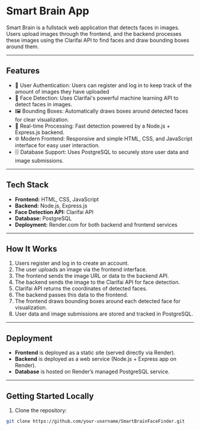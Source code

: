 # Smart Brain App 

Smart Brain is a fullstack web application that detects faces in images. Users upload images through the frontend, and the backend processes these images using the Clarifai API to find faces and draw bounding boxes around them. 

---

## Features 

- 🔐 User Authentication: Users can register and log in to keep track of the amount of images they have uploaded
- 📸 Face Detection: Uses Clarifai's powerful machine learning API to detect faces in images.
- 🖼️ Bounding Boxes:  Automatically draws boxes around detected faces for clear visualization.
- 🚀 Real-time Processing: Fast detection powered by a Node.js + Express.js backend.
- 🌐 Modern Frontend: Responsive and simple HTML, CSS, and JavaScript interface for easy user interaction.
- 🗄️ Database Support: Uses PostgreSQL to securely store user data and image submissions.


---

## Tech Stack

- **Frontend:** HTML, CSS, JavaScript
- **Backend:** Node.js, Express.js
- **Face Detection API:** Clarifai API
- **Database:** PostgreSQL
- **Deployment:** Render.com for both backend and frontend services

---

## How It Works

1. Users register and log in to create an account.
2. The user uploads an image via the frontend interface.
3. The frontend sends the image URL or data to the backend API.
4. The backend sends the image to the Clarifai API for face detection.
5. Clarifai API returns the coordinates of detected faces.
6. The backend passes this data to the frontend.
7. The frontend draws bounding boxes around each detected face for visualization.
8. User data and image submissions are stored and tracked in PostgreSQL.

---

## Deployment

- **Frontend** is deployed as a static site (served directly via Render).
- **Backend** is deployed as a web service (Node.js + Express app on Render).
- **Database** is hosted on Render’s managed PostgreSQL service.

---

## Getting Started Locally

1. Clone the repository:

```bash
git clone https://github.com/your-username/SmartBrainFaceFinder.git
